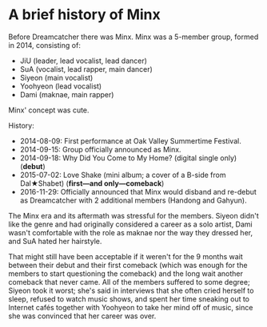 # A brief history of Minx

Before Dreamcatcher there was Minx. Minx was a 5-member group, formed in
2014, consisting of:

* JiU (leader, lead vocalist, lead dancer)
* SuA (vocalist, lead rapper, main dancer)
* Siyeon (main vocalist)
* Yoohyeon (lead vocalist)
* Dami (maknae, main rapper)

Minx' concept was cute.

History:
* 2014-08-09: First performance at Oak Valley Summertime Festival.
* 2014-09-15: Group officially announced as Minx.
* 2014-09-18: Why Did You Come to My Home? (digital single only) (**debut**)
* 2015-07-02: Love Shake (mini album; a cover of a B-side from Dal★Shabet) (**first—and only—comeback**)
* 2016-11-29: Officially announced that Minx would disband and re-debut as Dreamcatcher with 2 additional members (Handong and Gahyun).

The Minx era and its aftermath was stressful for the members. Siyeon
didn't like the genre and had originally considered a career as a solo
artist, Dami wasn't comfortable with the role as maknae nor the way they
dressed her, and SuA hated her hairstyle.

That might still have been acceptable if it weren't for the 9 months
wait between their debut and their first comeback (which was enough for
the members to start questioning the comeback) and the long wait another
comeback that never came. All of the members suffered to some degree;
Siyeon took it worst; she's said in interviews that she often cried
herself to sleep, refused to watch music shows, and spent her time
sneaking out to Internet cafés together with Yoohyeon to take her mind
off of music, since she was convinced that her career was over.
